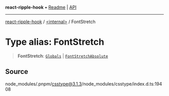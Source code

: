 **react-ripple-hook** • [Readme](../../README.md) \| [API](../../globals.md)

---

[react-ripple-hook](../../README.md) / [\<internal\>](../README.md) / FontStretch

# Type alias: FontStretch

> **FontStretch**: [`Globals`](Globals.md) \| [`FontStretchAbsolute`](FontStretchAbsolute.md)

## Source

node_modules/.pnpm/csstype@3.1.3/node_modules/csstype/index.d.ts:19408
